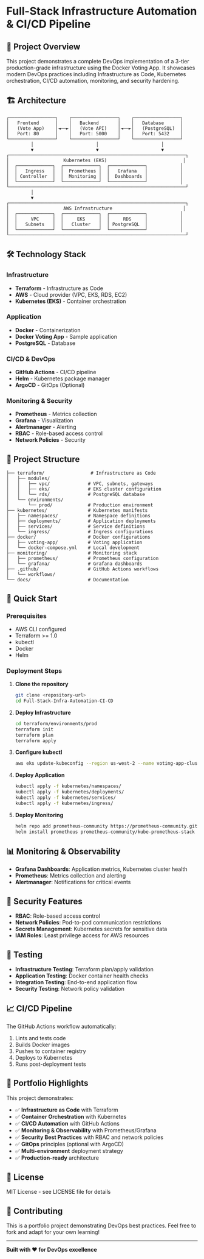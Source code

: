 # Full-Stack Infrastructure Automation & CI/CD Pipeline

## 🎯 Project Overview

This project demonstrates a complete DevOps implementation of a 3-tier production-grade infrastructure using the Docker Voting App. It showcases modern DevOps practices including Infrastructure as Code, Kubernetes orchestration, CI/CD automation, monitoring, and security hardening.

## 🏗️ Architecture

```
┌─────────────────┐    ┌─────────────────┐    ┌─────────────────┐
│   Frontend      │    │   Backend       │    │   Database      │
│   (Vote App)    │◄──►│   (Vote API)    │◄──►│   (PostgreSQL)  │
│   Port: 80      │    │   Port: 5000    │    │   Port: 5432    │
└─────────────────┘    └─────────────────┘    └─────────────────┘
         │                       │                       │
         ▼                       ▼                       ▼
┌─────────────────────────────────────────────────────────────────┐
│                    Kubernetes (EKS)                            │
│  ┌─────────────┐  ┌─────────────┐  ┌─────────────┐            │
│  │   Ingress   │  │  Prometheus │  │   Grafana   │            │
│  │ Controller  │  │  Monitoring │  │  Dashboards │            │
│  └─────────────┘  └─────────────┘  └─────────────┘            │
└─────────────────────────────────────────────────────────────────┘
         │
         ▼
┌─────────────────────────────────────────────────────────────────┐
│                    AWS Infrastructure                          │
│  ┌─────────────┐  ┌─────────────┐  ┌─────────────┐            │
│  │     VPC     │  │     EKS     │  │     RDS     │            │
│  │   Subnets   │  │   Cluster   │  │ PostgreSQL  │            │
│  └─────────────┘  └─────────────┘  └─────────────┘            │
└─────────────────────────────────────────────────────────────────┘
```

## 🛠️ Technology Stack

### Infrastructure
- **Terraform** - Infrastructure as Code
- **AWS** - Cloud provider (VPC, EKS, RDS, EC2)
- **Kubernetes (EKS)** - Container orchestration

### Application
- **Docker** - Containerization
- **Docker Voting App** - Sample application
- **PostgreSQL** - Database

### CI/CD & DevOps
- **GitHub Actions** - CI/CD pipeline
- **Helm** - Kubernetes package manager
- **ArgoCD** - GitOps (Optional)

### Monitoring & Security
- **Prometheus** - Metrics collection
- **Grafana** - Visualization
- **Alertmanager** - Alerting
- **RBAC** - Role-based access control
- **Network Policies** - Security

## 📁 Project Structure

```
├── terraform/                 # Infrastructure as Code
│   ├── modules/
│   │   ├── vpc/              # VPC, subnets, gateways
│   │   ├── eks/              # EKS cluster configuration
│   │   └── rds/              # PostgreSQL database
│   └── environments/
│       └── prod/             # Production environment
├── kubernetes/               # Kubernetes manifests
│   ├── namespaces/           # Namespace definitions
│   ├── deployments/          # Application deployments
│   ├── services/             # Service definitions
│   └── ingress/              # Ingress configurations
├── docker/                   # Docker configurations
│   ├── voting-app/           # Voting application
│   └── docker-compose.yml    # Local development
├── monitoring/               # Monitoring stack
│   ├── prometheus/           # Prometheus configuration
│   └── grafana/              # Grafana dashboards
├── .github/                  # GitHub Actions workflows
│   └── workflows/
└── docs/                     # Documentation
```

## 🚀 Quick Start

### Prerequisites
- AWS CLI configured
- Terraform >= 1.0
- kubectl
- Docker
- Helm

### Deployment Steps

1. **Clone the repository**
   ```bash
   git clone <repository-url>
   cd Full-Stack-Infra-Automation-CI-CD
   ```

2. **Deploy Infrastructure**
   ```bash
   cd terraform/environments/prod
   terraform init
   terraform plan
   terraform apply
   ```

3. **Configure kubectl**
   ```bash
   aws eks update-kubeconfig --region us-west-2 --name voting-app-cluster
   ```

4. **Deploy Application**
   ```bash
   kubectl apply -f kubernetes/namespaces/
   kubectl apply -f kubernetes/deployments/
   kubectl apply -f kubernetes/services/
   kubectl apply -f kubernetes/ingress/
   ```

5. **Deploy Monitoring**
   ```bash
   helm repo add prometheus-community https://prometheus-community.github.io/helm-charts
   helm install prometheus prometheus-community/kube-prometheus-stack -n monitoring
   ```

## 📊 Monitoring & Observability

- **Grafana Dashboards**: Application metrics, Kubernetes cluster health
- **Prometheus**: Metrics collection and alerting
- **Alertmanager**: Notifications for critical events

## 🔐 Security Features

- **RBAC**: Role-based access control
- **Network Policies**: Pod-to-pod communication restrictions
- **Secrets Management**: Kubernetes secrets for sensitive data
- **IAM Roles**: Least privilege access for AWS resources

## 🧪 Testing

- **Infrastructure Testing**: Terraform plan/apply validation
- **Application Testing**: Docker container health checks
- **Integration Testing**: End-to-end application flow
- **Security Testing**: Network policy validation

## 📈 CI/CD Pipeline

The GitHub Actions workflow automatically:
1. Lints and tests code
2. Builds Docker images
3. Pushes to container registry
4. Deploys to Kubernetes
5. Runs post-deployment tests

## 🎯 Portfolio Highlights

This project demonstrates:
- ✅ **Infrastructure as Code** with Terraform
- ✅ **Container Orchestration** with Kubernetes
- ✅ **CI/CD Automation** with GitHub Actions
- ✅ **Monitoring & Observability** with Prometheus/Grafana
- ✅ **Security Best Practices** with RBAC and network policies
- ✅ **GitOps** principles (optional with ArgoCD)
- ✅ **Multi-environment** deployment strategy
- ✅ **Production-ready** architecture

## 📝 License

MIT License - see LICENSE file for details

## 🤝 Contributing

This is a portfolio project demonstrating DevOps best practices. Feel free to fork and adapt for your own learning!

---

**Built with ❤️ for DevOps excellence**